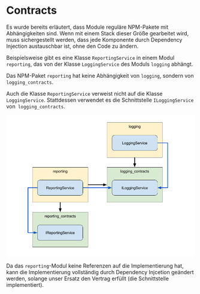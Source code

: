 # Contracts

Es wurde bereits erläutert, dass Module reguläre NPM-Pakete mit Abhängigkeiten
sind. Wenn mit einem Stack dieser Größe gearbeitet wird, muss sichergestellt
werden, dass jede Komponente durch Dependency Injection austauschbar ist, ohne
den Code zu ändern.

Beispielsweise gibt es eine Klasse `ReportingService` in einem Modul
`reporting`, das von der Klasse `LoggingService` des Moduls `logging` abhängt.

Das NPM-Paket `reporting` hat keine Abhängigkeit von `logging`, sondern von `logging_contracts`.

Auch die Klasse `ReportingService` verweist nicht auf die Klasse
`LoggingService`. Stattdessen verwendet es die Schnittstelle `ILoggingService`
von` logging_contracts`.

![Contract](images/contracts.png)

Da das `reporting`-Modul keine Referenzen auf die Implementierung hat, kann die
Implementierung vollständig durch Dependency Injcetion geändert werden, solange
unser Ersatz den Vertrag erfüllt (die Schnittstelle implementiert).
